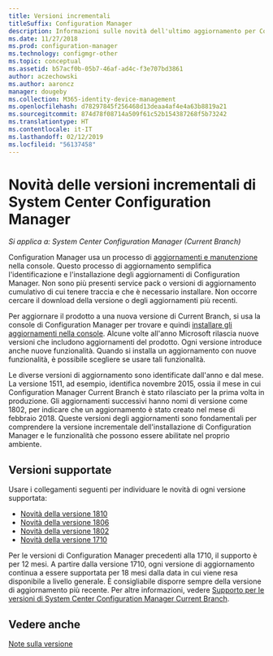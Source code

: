 ```yaml
---
title: Versioni incrementali
titleSuffix: Configuration Manager
description: Informazioni sulle novità dell'ultimo aggiornamento per Configuration Manager.
ms.date: 11/27/2018
ms.prod: configuration-manager
ms.technology: configmgr-other
ms.topic: conceptual
ms.assetid: b57acf0b-05b7-46af-ad4c-f3e707bd3861
author: aczechowski
ms.author: aaroncz
manager: dougeby
ms.collection: M365-identity-device-management
ms.openlocfilehash: d78297845f256468d13deaa4af4e4a63b8819a21
ms.sourcegitcommit: 874d78f08714a509f61c52b154387268f5b73242
ms.translationtype: HT
ms.contentlocale: it-IT
ms.lasthandoff: 02/12/2019
ms.locfileid: "56137458"
---
```

# <a name="whats-new-in-configuration-manager-incremental-versions"></a>Novità delle versioni incrementali di System Center Configuration Manager

*Si applica a: System Center Configuration Manager (Current Branch)*

 Configuration Manager usa un processo di [aggiornamenti e manutenzione](/sccm/core/servers/manage/updates) nella console. Questo processo di aggiornamento semplifica l'identificazione e l'installazione degli aggiornamenti di Configuration Manager. Non sono più presenti service pack o versioni di aggiornamento cumulativo di cui tenere traccia e che è necessario installare. Non occorre cercare il download della versione o degli aggiornamenti più recenti.

 Per aggiornare il prodotto a una nuova versione di Current Branch, si usa la console di Configuration Manager per trovare e quindi [installare gli aggiornamenti nella console](/sccm/core/servers/manage/install-in-console-updates). Alcune volte all'anno Microsoft rilascia nuove versioni che includono aggiornamenti del prodotto. Ogni versione introduce anche nuove funzionalità. Quando si installa un aggiornamento con nuove funzionalità, è possibile scegliere se usare tali funzionalità. 

 Le diverse versioni di aggiornamento sono identificate dall'anno e dal mese. La versione 1511, ad esempio, identifica novembre 2015, ossia il mese in cui Configuration Manager Current Branch è stato rilasciato per la prima volta in produzione. Gli aggiornamenti successivi hanno nomi di versione come 1802, per indicare che un aggiornamento è stato creato nel mese di febbraio 2018. Queste versioni degli aggiornamenti sono fondamentali per comprendere la versione incrementale dell'installazione di Configuration Manager e le funzionalità che possono essere abilitate nel proprio ambiente.



## <a name="supported-versions"></a>Versioni supportate
 Usare i collegamenti seguenti per individuare le novità di ogni versione supportata:
  - [Novità della versione 1810](/sccm/core/plan-design/changes/whats-new-in-version-1810)
  - [Novità della versione 1806](/sccm/core/plan-design/changes/whats-new-in-version-1806)  
  - [Novità della versione 1802](/sccm/core/plan-design/changes/whats-new-in-version-1802)
  - [Novità della versione 1710](/sccm/core/plan-design/changes/whats-new-in-version-1710)


Per le versioni di Configuration Manager precedenti alla 1710, il supporto è per 12 mesi. A partire dalla versione 1710, ogni versione di aggiornamento continua a essere supportata per 18 mesi dalla data in cui viene resa disponibile a livello generale.  È consigliabile disporre sempre della versione di aggiornamento più recente. Per altre informazioni, vedere [Supporto per le versioni di System Center Configuration Manager Current Branch](/sccm/core/servers/manage/current-branch-versions-supported).  


## <a name="see-also"></a>Vedere anche
[Note sulla versione](/sccm/core/servers/deploy/install/release-notes)
